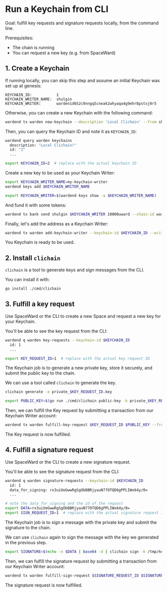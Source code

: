 ﻿---
sidebar_position: 2
---

# Run a Keychain from CLI

Goal: fulfill key requests and signature requests locally, from the command line.

Prerequisites:

-   The chain is running
-   You can request a new key (e.g. from SpaceWard)

## 1. Create a Keychain

If running locally, you can skip this step and assume an initial Keychain was set up at genesis:

```
KEYCHAIN_ID:           1
KEYCHAIN_WRITER_NAME:  shulgin
KEYCHAIN_WRITER:       warden1d652c9nngq5cneak2whyaqa4g9ehr8pstxj0r5
```

Otherwise, you can create a new Keychain with the following command:

```bash
wardend tx warden new-keychain --description 'Local Clichain' --from shulgin --chain-id wardenprotocol
```

Then, you can query the Keychain ID and note it as `KEYCHAIN_ID`:

```bash
wardend query warden keychains
  description: "Local Clichain!"
  id: "2"
  ...

export KEYCHAIN_ID=2  # replace with the actual keychain ID
```

Create a new key to be used as your Keychain Writer:

```bash
export KEYCHAIN_WRITER_NAME=my-keychain-writer
wardend keys add $KEYCHAIN_WRITER_NAME

export KEYCHAIN_WRITER=$(wardend keys show -a $KEYCHAIN_WRITER_NAME)
```

And fund it with some tokens:

```bash
wardend tx bank send shulgin $KEYCHAIN_WRITER 10000uward --chain-id wardenprotocol
```

Finally, let's add the address as a Keychain Writer:

```bash
wardend tx warden add-keychain-writer --keychain-id $KEYCHAIN_ID --writer $KEYCHAIN_WRITER --from shulgin --chain-id wardenprotocol
```

You Keychain is ready to be used.

## 2. Install `clichain`

`clichain` is a tool to generate keys and sign messages from the CLI.

You can install it with:

```bash
go install ./cmd/clichain
```

## 3. Fulfill a key request

Use SpaceWard or the CLI to create a new Space and request a new key for your Keychain.

You'll be able to see the key request from the CLI:

```bash
wardend q warden key-requests --keychain-id $KEYCHAIN_ID
  id: 1
  ...

export KEY_REQUEST_ID=1  # replace with the actual key request ID
```

The Keychain job is to generate a new private key, store it securely, and submit the public key to the chain.

We can use a tool called `clichain` to generate the key.

```bash
clichain generate -o private_$KEY_REQUEST_ID.key

export PUBLIC_KEY=$(go run ./cmd/clichain public-key -k private_$KEY_REQUEST_ID.key -o base64 )
```

Then, we can fulfill the Key request by submitting a transaction from our Keychain Writer account:

```bash
wardend tx warden fulfill-key-request $KEY_REQUEST_ID $PUBLIC_KEY --from $KEYCHAIN_WRITER_NAME --chain-id wardenprotocol
```

The Key request is now fulfilled.

## 4. Fulfill a signature request

Use SpaceWard or the CLI to create a new signature request.

You'll be able to see the signature request from the CLI:

```bash
wardend q warden signature-requests --keychain-id $KEYCHAIN_ID
  id: 1
  data_for_signing: rx3uiUeGwwRgSgObBBRjyauN77OTQD6gPPLIWx64y/0=
  ...

# note the data_for_signing and the id of the request
export DATA=rx3uiUeGwwRgSgObBBRjyauN77OTQD6gPPLIWx64y/0=
export SIGN_REQUEST_ID=1  # replace with the actual signature request ID
```

The Keychain job is to sign a message with the private key and submit the signature to the chain.

We can use `clichain` again to sign the message with the key we generated in the previous step.

```bash
export SIGNATURE=$(echo -n $DATA | base64 -d | clichain sign -k /tmp/key -o base64)
```

Then, we can fulfill the signature request by submitting a transaction from our Keychain Writer account:

```bash
wardend tx warden fulfill-sign-request $SIGNATURE_REQUEST_ID $SIGNATURE --from $KEYCHAIN_WRITER_NAME --chain-id wardenprotocol
```

The signature request is now fulfilled.
